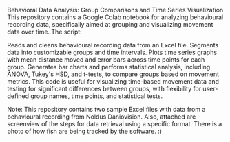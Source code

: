 Behavioral Data Analysis: Group Comparisons and Time Series Visualization
This repository contains a Google Colab notebook for analyzing behavioural recording data, specifically aimed at grouping and visualizing movement data over time. The script:

Reads and cleans behavioural recording data from an Excel file.
Segments data into customizable groups and time intervals.
Plots time series graphs with mean distance moved and error bars across time points for each group.
Generates bar charts and performs statistical analysis, including ANOVA, Tukey's HSD, and t-tests, to compare groups based on movement metrics.
This code is useful for visualizing time-based movement data and testing for significant differences between groups, with flexibility for user-defined group names, time points, and statistical tests.

Note: This repository contains two sample Excel files with data from a behavioural recording from Noldus Daniovision. Also, attached are screenview of the steps for data retrieval using a specific format. There is a photo of how fish are being tracked by the software. :)
